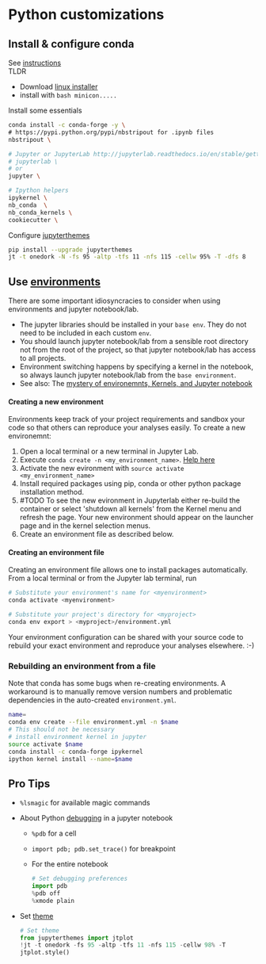 # Python customizations

## Install & configure conda  

See [instructions](https://conda.io/docs/user-guide/install/index.html#)  
TLDR

* Download [linux installer](https://docs.conda.io/en/latest/miniconda.html)  
* install with `bash minicon.....`

Install some essentials

```bash
conda install -c conda-forge -y \
# https://pypi.python.org/pypi/nbstripout for .ipynb files  
nbstripout \  

# Jupyter or JupyterLab http://jupyterlab.readthedocs.io/en/stable/getting_started/installation.html  
# jupyterlab \
# or 
jupyter \ 

# Ipython helpers
ipykernel \
nb_conda  \
nb_conda_kernels \
cookiecutter \

```

Configure [jupyterthemes](https://github.com/dunovank/jupyter-themes)

```bash
pip install --upgrade jupyterthemes
jt -t onedork -N -fs 95 -altp -tfs 11 -nfs 115 -cellw 95% -T -dfs 8
```

## Use [environments](https://conda.io/docs/user-guide/tasks/manage-environments.html)  
There are some important idiosyncracies to consider when using environments and jupyter notebook/lab.  

* The jupyter libraries should be installed in your `base env`. They do not need to be included in each custom `env`.  
* You should launch jupyter notebook/lab from a sensible root directory not from the root of the project, so that jupyter notebook/lab has access to all projects.
* Environment switching happens by specifying a kernel in the notebook, so always launch jupyter notebook/lab from the `base environment`.
* See also: The [mystery of environemnts, Kernels, and Jupyter notebook](https://github.com/Anaconda-Platform/nb_conda_kernels)

#### Creating a new environment  

Environments keep track of your project requirements and sandbox your code so that others can reproduce your analyses easily. To create a new environemnt:

1. Open a local terminal or a new terminal in Jupyter Lab.  
2. Execute `conda create -n <my_environment_name>`. [Help here](https://conda.io/docs/commands/conda-create.html)  
3. Activate the new evironment with `source activate <my_environment_name>`
4. Install required packages using pip, conda or other python package installation method.
5. #TODO To see the new evironment in Jupyterlab either re-build the container or select 'shutdown all kernels' from the Kernel menu and refresh the page. Your new environment should appear on the launcher page and in the kernel selection menus.
6. Create an environment file as described below.  

#### Creating an environment file  

Creating an environment file allows one to install packages automatically.  
From a local terminal or from the Jupyter lab terminal, run  

```bash  
# Substitute your environment's name for <myenvironment>
conda activate <myenvironment>

# Substitute your project's directory for <myproject>
conda env export > <myproject>/environment.yml  
```

Your environment configuration can be shared with your source code to rebuild your exact environment and reproduce your analyses elsewhere. :-)

### Rebuilding an environment from a file  

Note that conda has some bugs when re-creating environments. A workaround is to manually remove version numbers and problematic dependencies in the auto-created `environment.yml`.

```bash
name= 
conda env create --file environment.yml -n $name
# This should not be necessary
# install environment kernel in jupyter
source activate $name
conda install -c conda-forge ipykernel
ipython kernel install --name=$name
```

## Pro Tips

* `%lsmagic` for available magic commands
* About Python [debugging](https://stackoverflow.com/questions/32409629/what-is-the-right-way-to-debug-in-ipython-notebook) in a jupyter notebook
  * `%pdb` for a cell 
  * `import pdb; pdb.set_trace()` for breakpoint
  * For the entire notebook

    ```python
    # Set debugging preferences
    import pdb
    %pdb off
    %xmode plain
    ```

* Set [theme](https://github.com/dunovank/jupyter-themes)

    ```python
    # Set theme
    from jupyterthemes import jtplot
    !jt -t onedork -fs 95 -altp -tfs 11 -nfs 115 -cellw 98% -T
    jtplot.style()
    ```